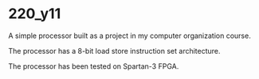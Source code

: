 220_y11
=======

A simple processor built as a project in my computer organization course.

The processor has a 8-bit load store instruction set architecture.

The processor has been tested on Spartan-3 FPGA.
